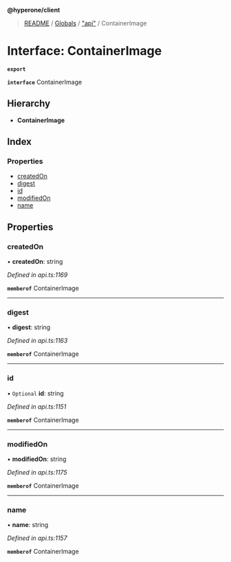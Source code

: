 **@hyperone/client**

> [README](../README.md) / [Globals](../globals.md) / ["api"](../modules/_api_.md) / ContainerImage

# Interface: ContainerImage

**`export`** 

**`interface`** ContainerImage

## Hierarchy

* **ContainerImage**

## Index

### Properties

* [createdOn](_api_.containerimage.md#createdon)
* [digest](_api_.containerimage.md#digest)
* [id](_api_.containerimage.md#id)
* [modifiedOn](_api_.containerimage.md#modifiedon)
* [name](_api_.containerimage.md#name)

## Properties

### createdOn

•  **createdOn**: string

*Defined in api.ts:1169*

**`memberof`** ContainerImage

___

### digest

•  **digest**: string

*Defined in api.ts:1163*

**`memberof`** ContainerImage

___

### id

• `Optional` **id**: string

*Defined in api.ts:1151*

**`memberof`** ContainerImage

___

### modifiedOn

•  **modifiedOn**: string

*Defined in api.ts:1175*

**`memberof`** ContainerImage

___

### name

•  **name**: string

*Defined in api.ts:1157*

**`memberof`** ContainerImage

